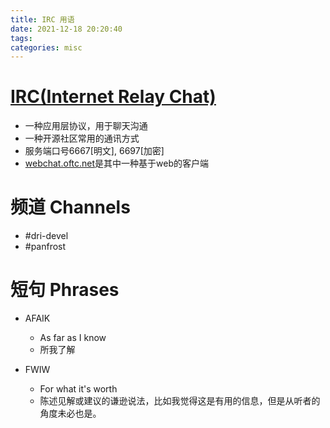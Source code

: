 ```yaml
---
title: IRC 用语
date: 2021-12-18 20:20:40
tags:
categories: misc
---
```


# [IRC(Internet Relay Chat)](https://zh.wikipedia.org/wiki/IRC)

- 一种应用层协议，用于聊天沟通 
- 一种开源社区常用的通讯方式
- 服务端口号6667[明文], 6697[加密]
- [webchat.oftc.net](https://webchat.oftc.net/)是其中一种基于web的客户端

<!--more-->

# 频道 Channels

- #dri-devel
- #panfrost

# 短句 Phrases

* AFAIK
    * As far as I know
    * 所我了解

* FWIW
    * For what it's worth
    * 陈述见解或建议的谦逊说法，比如我觉得这是有用的信息，但是从听者的角度未必也是。
